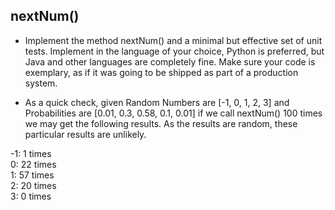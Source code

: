 ## nextNum()
- Implement the method nextNum() and a minimal but effective set of unit tests. Implement in the language of your choice, Python is preferred,
but Java and other languages are completely fine. Make sure your code is exemplary, as if it was going to be shipped as part of a production
system.

- As a quick check, given Random Numbers are [-1, 0, 1, 2, 3] and Probabilities are [0.01, 0.3, 0.58, 0.1, 0.01] if we call nextNum() 100 times
  we may get the following results. As the results are random, these particular results are unlikely.

-1: 1 times \
 0: 22 times \
 1: 57 times \
 2: 20 times \
 3: 0 times 